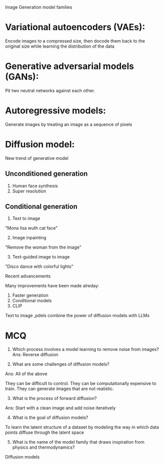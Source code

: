 Image Generation model families

# Variational autoencoders (VAEs):

Encode images to a compressed size, then docode them back to the original size while learning the distribution of the data

# Generative adversarial models (GANs): 
Pit two neutral networks against each other.

# Autoregressive models: 
Generate images by treating an image as a sequence of pixels


# Diffusion model: 
New trend of generative model


## Unconditioned generation

1. Human face synthesis
2. Super resolution 


## Conditional generation

1. Text to image

"Mona lisa wuth cat face"

2. Image inpainting

"Remove the woman from the image"

3. Text-guided image to image

"Disco dance with colorful lights"


Recent advancements

Many improvements have been made alreday: 

1. Faster generation
2. Conditional models
3. CLIP

Text to image ,pdels combine the power of diffusion models with LLMs

# MCQ
1. Which process involves a model learning to remove noise from images?
Ans:  Reverse diffusion

2. What are some challenges of diffusion models?

Ans:  All of the above

They can be difficult to control.
They can be computationally expensive to train.
They can generate images that are not realistic.

3. What is the process of forward diffusion?


Ans:  Start with a clean image and add noise iteratively

4. What is the goal of diffusion models?

To learn the latent structure of a dataset by modeling the way in which data points diffuse through the latent space

5. What is the name of the model family that draws inspiration from physics and thermodynamics?

Diffusion models

